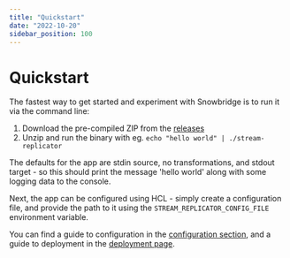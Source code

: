 ```yaml
---
title: "Quickstart"
date: "2022-10-20"
sidebar_position: 100
---
```


# Quickstart

The fastest way to get started and experiment with Snowbridge is to run it via the command line:

1. Download the pre-compiled ZIP from the [releases](https://github.com/snowplow-devops/stream-replicator/releases/)
2. Unzip and run the binary with eg. `echo "hello world" | ./stream-replicator`

The defaults for the app are stdin source, no transformations, and stdout target - so this should print the message 'hello world' along with some logging data to the console.

Next, the app can be configured using HCL - simply create a configuration file, and provide the path to it using the `STREAM_REPLICATOR_CONFIG_FILE` environment variable. 

You can find a guide to configuration in the [configuration section](/docs/pipeline-components-and-applications/snowbridge/configuration/index.md), and a guide to deployment in the [deployment page](./distribution-and-deployment.md).
